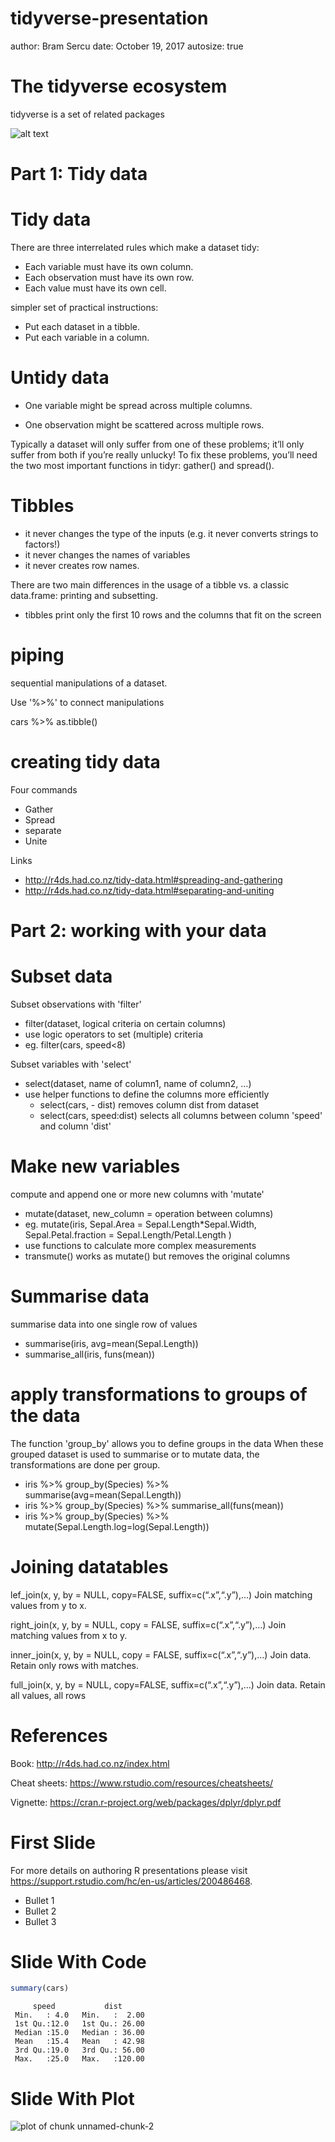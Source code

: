 tidyverse-presentation
========================================================
author: Bram Sercu
date: October 19, 2017
autosize: true


The tidyverse ecosystem
========================================================
tidyverse is a set of related packages

![alt text](tidyverse-presentation-figure/tidyverse_1.png)


Part 1: Tidy data
========================================================

Tidy data
========================================================

There are three interrelated rules which make a dataset tidy:

- Each variable must have its own column.
- Each observation must have its own row.
- Each value must have its own cell.

simpler set of practical instructions:

- Put each dataset in a tibble.
- Put each variable in a column.


Untidy data
=======================================================

- One variable might be spread across multiple columns.

- One observation might be scattered across multiple rows.


Typically a dataset will only suffer from one of these problems; it’ll only suffer from both if you’re really unlucky! To fix these problems, you’ll need the two most important functions in tidyr: gather() and spread().



Tibbles
========================================================

- it never changes the type of the inputs (e.g. it never converts strings to factors!)
- it never changes the names of variables 
- it never creates row names.


There are two main differences in the usage of a tibble vs. a classic data.frame: printing and subsetting.

- tibbles print only the first 10 rows and the columns that fit on the screen

piping
========================================================
sequential manipulations of a dataset.

Use '%>%' to connect manipulations


cars %>% as.tibble()



creating tidy data
=======================================================

Four commands
- Gather
- Spread
- separate
- Unite

Links
- <http://r4ds.had.co.nz/tidy-data.html#spreading-and-gathering>
- <http://r4ds.had.co.nz/tidy-data.html#separating-and-uniting>



Part 2: working with your data
========================================================

Subset data
========================================================

Subset observations with  'filter'

- filter(dataset, logical criteria on certain columns)
- use logic operators to set (multiple) criteria
- eg. filter(cars, speed<8)

Subset variables with 'select'
- select(dataset, name of column1, name of column2, ...)
- use helper functions to define the columns more efficiently
  - select(cars, - dist) removes column dist from dataset
  - select(cars, speed:dist) selects all columns between column 'speed' and column 'dist' 


Make new variables
=======================================================

compute and append one or more new columns with 'mutate'
- mutate(dataset, new_column = operation between columns)
- eg. mutate(iris, Sepal.Area = Sepal.Length*Sepal.Width, Sepal.Petal.fraction = Sepal.Length/Petal.Length )
- use functions to calculate more complex measurements
- transmute() works as mutate() but removes the original columns


Summarise data
=======================================================

summarise data into one single row of values

- summarise(iris, avg=mean(Sepal.Length))
- summarise_all(iris, funs(mean))


apply transformations to groups of the data
=======================================================

The function 'group_by' allows you to  define groups in the data
When these grouped dataset is used to summarise or to mutate data,
the transformations are done per group.

- iris %>% group_by(Species) %>% summarise(avg=mean(Sepal.Length))
- iris %>% group_by(Species) %>% summarise_all(funs(mean))
- iris %>% group_by(Species) %>% mutate(Sepal.Length.log=log(Sepal.Length))


Joining datatables
========================================================

lef_join(x, y, by = NULL,
copy=FALSE, suffix=c(“.x”,“.y”),…)
Join matching values from y to x.

right_join(x, y, by = NULL, copy =
FALSE, suffix=c(“.x”,“.y”),…)
Join matching values from x to y.

inner_join(x, y, by = NULL, copy =
FALSE, suffix=c(“.x”,“.y”),…)
Join data. Retain only rows with
matches.

full_join(x, y, by = NULL,
copy=FALSE, suffix=c(“.x”,“.y”),…)
Join data. Retain all values, all rows



References
========================================================

Book: <http://r4ds.had.co.nz/index.html>

Cheat sheets: <https://www.rstudio.com/resources/cheatsheets/>

Vignette: <https://cran.r-project.org/web/packages/dplyr/dplyr.pdf>







First Slide
========================================================

For more details on authoring R presentations please visit <https://support.rstudio.com/hc/en-us/articles/200486468>.

- Bullet 1
- Bullet 2
- Bullet 3

Slide With Code
========================================================


```r
summary(cars)
```

```
     speed           dist       
 Min.   : 4.0   Min.   :  2.00  
 1st Qu.:12.0   1st Qu.: 26.00  
 Median :15.0   Median : 36.00  
 Mean   :15.4   Mean   : 42.98  
 3rd Qu.:19.0   3rd Qu.: 56.00  
 Max.   :25.0   Max.   :120.00  
```

Slide With Plot
========================================================

![plot of chunk unnamed-chunk-2](tidyverse-presentation-figure/unnamed-chunk-2-1.png)
